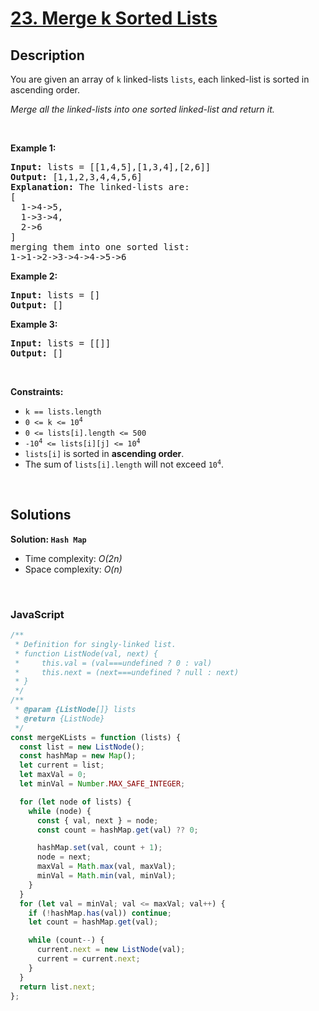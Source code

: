 # [23. Merge k Sorted Lists](https://leetcode.com/problems/merge-k-sorted-lists)

## Description

<div class="elfjS" data-track-load="description_content"><p>You are given an array of <code>k</code> linked-lists <code>lists</code>, each linked-list is sorted in ascending order.</p>

<p><em>Merge all the linked-lists into one sorted linked-list and return it.</em></p>

<p>&nbsp;</p>
<p><strong class="example">Example 1:</strong></p>

<pre><strong>Input:</strong> lists = [[1,4,5],[1,3,4],[2,6]]
<strong>Output:</strong> [1,1,2,3,4,4,5,6]
<strong>Explanation:</strong> The linked-lists are:
[
  1-&gt;4-&gt;5,
  1-&gt;3-&gt;4,
  2-&gt;6
]
merging them into one sorted list:
1-&gt;1-&gt;2-&gt;3-&gt;4-&gt;4-&gt;5-&gt;6
</pre>

<p><strong class="example">Example 2:</strong></p>

<pre><strong>Input:</strong> lists = []
<strong>Output:</strong> []
</pre>

<p><strong class="example">Example 3:</strong></p>

<pre><strong>Input:</strong> lists = [[]]
<strong>Output:</strong> []
</pre>

<p>&nbsp;</p>
<p><strong>Constraints:</strong></p>

<ul>
	<li><code>k == lists.length</code></li>
	<li><code>0 &lt;= k &lt;= 10<sup>4</sup></code></li>
	<li><code>0 &lt;= lists[i].length &lt;= 500</code></li>
	<li><code>-10<sup>4</sup> &lt;= lists[i][j] &lt;= 10<sup>4</sup></code></li>
	<li><code>lists[i]</code> is sorted in <strong>ascending order</strong>.</li>
	<li>The sum of <code>lists[i].length</code> will not exceed <code>10<sup>4</sup></code>.</li>
</ul>
</div>

<p>&nbsp;</p>

## Solutions

**Solution: `Hash Map`**

- Time complexity: <em>O(2n)</em>
- Space complexity: <em>O(n)</em>

<p>&nbsp;</p>

### **JavaScript**

```js
/**
 * Definition for singly-linked list.
 * function ListNode(val, next) {
 *     this.val = (val===undefined ? 0 : val)
 *     this.next = (next===undefined ? null : next)
 * }
 */
/**
 * @param {ListNode[]} lists
 * @return {ListNode}
 */
const mergeKLists = function (lists) {
  const list = new ListNode();
  const hashMap = new Map();
  let current = list;
  let maxVal = 0;
  let minVal = Number.MAX_SAFE_INTEGER;

  for (let node of lists) {
    while (node) {
      const { val, next } = node;
      const count = hashMap.get(val) ?? 0;

      hashMap.set(val, count + 1);
      node = next;
      maxVal = Math.max(val, maxVal);
      minVal = Math.min(val, minVal);
    }
  }
  for (let val = minVal; val <= maxVal; val++) {
    if (!hashMap.has(val)) continue;
    let count = hashMap.get(val);

    while (count--) {
      current.next = new ListNode(val);
      current = current.next;
    }
  }
  return list.next;
};
```
